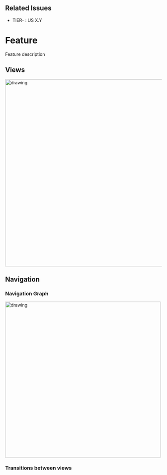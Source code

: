<!-- All US Link must be Jira link-->
## Related Issues
<!-- You must include the link of Jira Issue -->

- TIER- : US X.Y 

# Feature
<!-- Explain what you did, everyone can read this section -->

Feature description

## Views

<!-- Put a screenshot here with a width of 600 px (landscape) -->
<img src="" alt="drawing" width="600" /> 

## Navigation

### Navigation Graph
 
<img src="" alt="drawing" width="500"/> 

<!-- This section is optional, but it must be used if it's not the default transition -->

### Transitions between views
